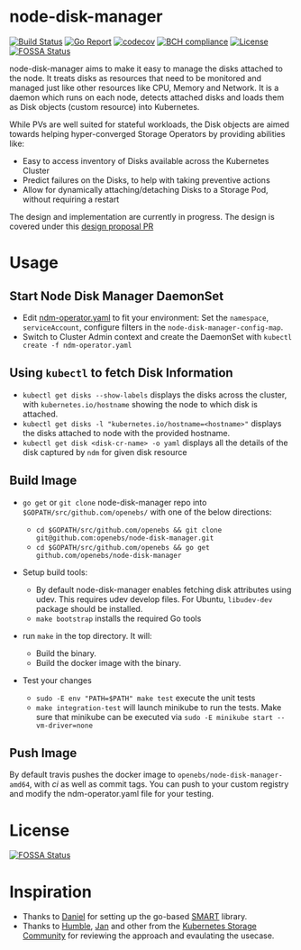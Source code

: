 # node-disk-manager

[![Build Status](https://travis-ci.org/openebs/node-disk-manager.svg?branch=master)](https://travis-ci.org/openebs/node-disk-manager)
[![Go Report](https://goreportcard.com/badge/github.com/openebs/node-disk-manager)](https://goreportcard.com/report/github.com/openebs/node-disk-manager)
[![codecov](https://codecov.io/gh/openebs/node-disk-manager/branch/master/graph/badge.svg)](https://codecov.io/gh/openebs/node-disk-manager)
[![BCH compliance](https://bettercodehub.com/edge/badge/openebs/node-disk-manager?branch=master)](https://bettercodehub.com/results/openebs/node-disk-manager)
[![License](https://img.shields.io/badge/License-Apache%202.0-blue.svg)](https://github.com/openebs/node-disk-manager/blob/master/LICENSE)
[![FOSSA Status](https://app.fossa.io/api/projects/git%2Bgithub.com%2Fopenebs%2Fnode-disk-manager.svg?type=shield)](https://app.fossa.io/projects/git%2Bgithub.com%2Fopenebs%2Fnode-disk-manager?ref=badge_shield)

node-disk-manager aims to make it easy to manage the disks attached to the node. It treats disks as resources that need to be monitored and managed just like other resources like CPU, Memory and Network. It is a daemon which runs on each node, detects attached disks and loads them as Disk objects (custom resource) into Kubernetes. 

While PVs are well suited for stateful workloads, the Disk objects are aimed towards helping hyper-converged Storage Operators by providing abilities like:
- Easy to access inventory of Disks available across the Kubernetes Cluster
- Predict failures on the Disks, to help with taking preventive actions
- Allow for dynamically attaching/detaching Disks to a Storage Pod, without requiring a restart

The design and implementation are currently in progress. The design is covered under this [design proposal PR](./docs/design.md)


# Usage
## Start Node Disk Manager DaemonSet
* Edit [ndm-operator.yaml](./ndm-operator.yaml) to fit your environment: Set the `namespace`, `serviceAccount`, configure filters in the `node-disk-manager-config-map`.
* Switch to Cluster Admin context and create the DaemonSet with `kubectl create -f ndm-operator.yaml`

## Using `kubectl` to fetch Disk Information
* `kubectl get disks --show-labels` displays the disks across the cluster, with `kubernetes.io/hostname` showing the node to which disk is attached. 
* `kubectl get disks -l "kubernetes.io/hostname=<hostname>"` displays the disks attached to node with the provided hostname.
* `kubectl get disk <disk-cr-name> -o yaml` displays all the details of the disk captured by `ndm` for given disk resource

## Build Image
* `go get` or `git clone` node-disk-manager repo into `$GOPATH/src/github.com/openebs/`
with one of the below directions:
  * `cd $GOPATH/src/github.com/openebs && git clone git@github.com:openebs/node-disk-manager.git`
  * `cd $GOPATH/src/github.com/openebs && go get github.com/openebs/node-disk-manager`

* Setup build tools:
  * By default node-disk-manager enables fetching disk attributes using udev. This requires udev develop files. For Ubuntu, `libudev-dev` package should be installed.
  * `make bootstrap` installs the required Go tools

* run `make` in the top directory. It will:
  * Build the binary.
  * Build the docker image with the binary.

* Test your changes
  * `sudo -E env "PATH=$PATH" make test` execute the unit tests
  * `make integration-test` will launch minikube to run the tests. Make sure that minikube can be executed via `sudo -E minikube start --vm-driver=none`

## Push Image
By default travis pushes the docker image to `openebs/node-disk-manager-amd64`, with *ci* as well as commit tags. 
You can push to your custom registry and modify the ndm-operator.yaml file for your testing. 

# License
[![FOSSA Status](https://app.fossa.io/api/projects/git%2Bgithub.com%2Fopenebs%2Fnode-disk-manager.svg?type=large)](https://app.fossa.io/projects/git%2Bgithub.com%2Fopenebs%2Fnode-disk-manager?ref=badge_large)

# Inspiration
* Thanks to [Daniel](https://github.com/dswarbrick) for setting up the go-based [SMART](https://github.com/dswarbrick/smart) library.
* Thanks to [Humble](https://github.com/humblec), [Jan](https://github.com/jsafrane) and other from the [Kubernetes Storage Community](https://github.com/kubernetes-incubator/external-storage/issues/736) for reviewing the approach and evaulating the usecase. 



